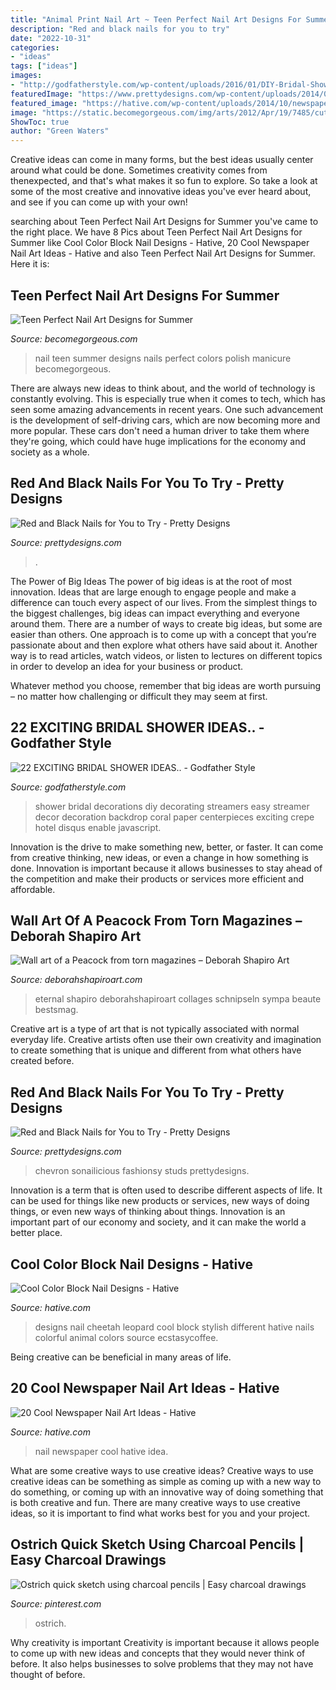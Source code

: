 ```yaml
---
title: "Animal Print Nail Art ~ Teen Perfect Nail Art Designs For Summer"
description: "Red and black nails for you to try"
date: "2022-10-31"
categories:
- "ideas"
tags: ["ideas"]
images:
- "http://godfatherstyle.com/wp-content/uploads/2016/01/DIY-Bridal-Shower-Ideas..jpg"
featuredImage: "https://www.prettydesigns.com/wp-content/uploads/2014/06/Chevron-Nails1.jpg"
featured_image: "https://hative.com/wp-content/uploads/2014/10/newspaper-nail-art-ideas/18-newspaper-nail-idea.jpg"
image: "https://static.becomegorgeous.com/img/arts/2012/Apr/19/7485/cute_nail_art_thumb.jpg"
ShowToc: true
author: "Green Waters"
---
```



Creative ideas can come in many forms, but the best ideas usually center around what could be done. Sometimes creativity comes from thenexpected, and that's what makes it so fun to explore. So take a look at some of the most creative and innovative ideas you've ever heard about, and see if you can come up with your own!

	

		
searching about Teen Perfect Nail Art Designs for Summer you've came to the right place. We have 8 Pics about Teen Perfect Nail Art Designs for Summer like Cool Color Block Nail Designs - Hative, 20 Cool Newspaper Nail Art Ideas - Hative and also Teen Perfect Nail Art Designs for Summer. Here it is:
		
    
## Teen Perfect Nail Art Designs For Summer

<img loading=lazy src="https://static.becomegorgeous.com/img/arts/2012/Apr/19/7485/cute_nail_art_thumb.jpg" onerror="this.onerror=null;this.src='https://tse2.mm.bing.net/th?id=OIP.Weif4ylU4wr8bgFW1v-6ywAAAA&amp;pid=15.1';" alt="Teen Perfect Nail Art Designs for Summer">

_Source: becomegorgeous.com_

>nail teen summer designs nails perfect colors polish manicure becomegorgeous. 

	

There are always new ideas to think about, and the world of technology is constantly evolving. This is especially true when it comes to tech, which has seen some amazing advancements in recent years. One such advancement is the development of self-driving cars, which are now becoming more and more popular. These cars don't need a human driver to take them where they're going, which could have huge implications for the economy and society as a whole.

    
## Red And Black Nails For You To Try - Pretty Designs

<img loading=lazy src="http://www.prettydesigns.com/wp-content/uploads/2014/06/Swirl-Nails.jpg" onerror="this.onerror=null;this.src='https://tse4.mm.bing.net/th?id=OIP.c8Z4flkntvah3tL2CG4kEwHaKQ&amp;pid=15.1';" alt="Red and Black Nails for You to Try - Pretty Designs">

_Source: prettydesigns.com_

>. 

	

The Power of Big Ideas
The power of big ideas is at the root of most innovation. Ideas that are large enough to engage people and make a difference can touch every aspect of our lives. From the simplest things to the biggest challenges, big ideas can impact everything and everyone around them.
There are a number of ways to create big ideas, but some are easier than others. One approach is to come up with a concept that you’re passionate about and then explore what others have said about it. Another way is to read articles, watch videos, or listen to lectures on different topics in order to develop an idea for your business or product.

Whatever method you choose, remember that big ideas are worth pursuing – no matter how challenging or difficult they may seem at first.

    
## 22 EXCITING BRIDAL SHOWER IDEAS.. - Godfather Style

<img loading=lazy src="http://godfatherstyle.com/wp-content/uploads/2016/01/DIY-Bridal-Shower-Ideas..jpg" onerror="this.onerror=null;this.src='https://tse2.mm.bing.net/th?id=OIP.S2ORLE1GeYDuwjfDwgH94QHaLD&amp;pid=15.1';" alt="22 EXCITING BRIDAL SHOWER IDEAS.. - Godfather Style">

_Source: godfatherstyle.com_

>shower bridal decorations diy decorating streamers easy streamer decor decoration backdrop coral paper centerpieces exciting crepe hotel disqus enable javascript. 

	

Innovation is the drive to make something new, better, or faster. It can come from creative thinking, new ideas, or even a change in how something is done. Innovation is important because it allows businesses to stay ahead of the competition and make their products or services more efficient and affordable.

    
## Wall Art Of A Peacock From Torn Magazines – Deborah Shapiro Art

<img loading=lazy src="http://cdn.shopify.com/s/files/1/1734/8431/products/The_Eternal_One_1024x1024.jpg?v=1526646781" onerror="this.onerror=null;this.src='https://tse3.mm.bing.net/th?id=OIP.HL9jp5-3Q5WDC7Y-FD9_9QHaO0&amp;pid=15.1';" alt="Wall art of a Peacock from torn magazines – Deborah Shapiro Art">

_Source: deborahshapiroart.com_

>eternal shapiro deborahshapiroart collages schnipseln sympa beaute bestsmag. 

	

Creative art is a type of art that is not typically associated with normal everyday life. Creative artists often use their own creativity and imagination to create something that is unique and different from what others have created before.

    
## Red And Black Nails For You To Try - Pretty Designs

<img loading=lazy src="https://www.prettydesigns.com/wp-content/uploads/2014/06/Chevron-Nails1.jpg" onerror="this.onerror=null;this.src='https://tse4.mm.bing.net/th?id=OIP.nRnFu6rkSs177Bzh9qSM1gHaLH&amp;pid=15.1';" alt="Red and Black Nails for You to Try - Pretty Designs">

_Source: prettydesigns.com_

>chevron sonailicious fashionsy studs prettydesigns. 

	

Innovation is a term that is often used to describe different aspects of life. It can be used for things like new products or services, new ways of doing things, or even new ways of thinking about things. Innovation is an important part of our economy and society, and it can make the world a better place.

    
## Cool Color Block Nail Designs - Hative

<img loading=lazy src="https://hative.com/wp-content/uploads/2014/11/color-block-nail-designs/2-color-block-nail-designs.jpg" onerror="this.onerror=null;this.src='https://tse2.mm.bing.net/th?id=OIP.bPo5JugQnYEJ-O8JobV3TQHaLH&amp;pid=15.1';" alt="Cool Color Block Nail Designs - Hative">

_Source: hative.com_

>designs nail cheetah leopard cool block stylish different hative nails colorful animal colors source ecstasycoffee. 

	

Being creative can be beneficial in many areas of life.

    
## 20 Cool Newspaper Nail Art Ideas - Hative

<img loading=lazy src="https://hative.com/wp-content/uploads/2014/10/newspaper-nail-art-ideas/18-newspaper-nail-idea.jpg" onerror="this.onerror=null;this.src='https://tse3.mm.bing.net/th?id=OIP.QKg55UfUnHlwkvF8dynHewHaLz&amp;pid=15.1';" alt="20 Cool Newspaper Nail Art Ideas - Hative">

_Source: hative.com_

>nail newspaper cool hative idea. 

	

What are some creative ways to use creative ideas?
Creative ways to use creative ideas can be something as simple as coming up with a new way to do something, or coming up with an innovative way of doing something that is both creative and fun. There are many creative ways to use creative ideas, so it is important to find what works best for you and your project.

    
## Ostrich Quick Sketch Using Charcoal Pencils | Easy Charcoal Drawings

<img loading=lazy src="https://i.pinimg.com/736x/03/db/b1/03dbb1e9851b9a104a838473bfdc365b--my-drawings-ostriches.jpg" onerror="this.onerror=null;this.src='https://tse3.mm.bing.net/th?id=OIP.jc-zn9we8bgTMKwqPZidQAHaJ3&amp;pid=15.1';" alt="Ostrich quick sketch using charcoal pencils | Easy charcoal drawings">

_Source: pinterest.com_

>ostrich. 

	

Why creativity is important
Creativity is important because it allows people to come up with new ideas and concepts that they would never think of before. It also helps businesses to solve problems that they may not have thought of before.


